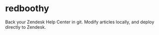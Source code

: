 # redboothy
Back your Zendesk Help Center in git. Modify articles locally, and deploy directly to Zendesk.

